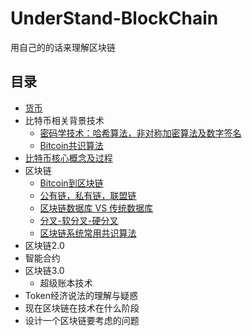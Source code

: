 # UnderStand-BlockChain
用自己的的话来理解区块链

## 目录
  * [货币](concept-of-current.md)
  * 比特币相关背景技术
    * [密码学技术：哈希算法，非对称加密算法及数字签名](brief-secret-history.md)
    * [Bitcoin共识算法](Consensus-algorithm.md)
  * [比特币核心概念及过程](bitcoin.md)
  * 区块链
    * [Bitcoin到区块链](bitcoin-to-blockchain.md)
    * [公有链，私有链，联盟链](classfy-blockchain.md)
    * [区块链数据库 VS 传统数据库](blockchain-database.md)
    * [分叉-软分叉-硬分叉](hard-soft-fork.MD)
    * [区块链系统常用共识算法](commod-consious-algorith.md)
  * 区块链2.0
   * 智能合约
  * 区块链3.0
    * 超级账本技术
  * Token经济说法的理解与疑惑
  * 现在区块链在技术在什么阶段
  * 设计一个区块链要考虑的问题
